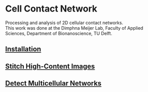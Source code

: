 # Cell Contact Network
Processing and analysis of 2D cellular contact networks.  
This work was done at the Dimphna Meijer Lab, Faculty of Applied Sciences, Department of Bionanoscience, TU Delft.  

## [Installation](installation.md)
## [Stitch High-Content Images](stitching.md)
## [Detect Multicellular Networks](network_detection.md)

<!---
### Markdown

Markdown is a lightweight and easy-to-use syntax for styling your writing. It includes conventions for

```markdown
Syntax highlighted code block

# Header 1
## Header 2
### Header 3

- Bulleted
- List

1. Numbered
2. List

**Bold** and _Italic_ and `Code` text

[Link](url) and ![Image](src)
```

For more details see [GitHub Flavored Markdown](https://guides.github.com/features/mastering-markdown/).

### Jekyll Themes

Your Pages site will use the layout and styles from the Jekyll theme you have selected in your [repository settings](https://github.com/BIOP/ijp-imagetoatlas/settings/pages). The name of this theme is saved in the Jekyll `_config.yml` configuration file.

### Support or Contact

Having trouble with Pages? Check out our [documentation](https://docs.github.com/categories/github-pages-basics/) or [contact support](https://support.github.com/contact) and we’ll help you sort it out.

-->
